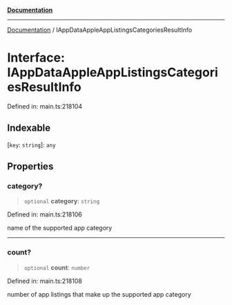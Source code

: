 [**Documentation**](../README.md)

***

[Documentation](../README.md) / IAppDataAppleAppListingsCategoriesResultInfo

# Interface: IAppDataAppleAppListingsCategoriesResultInfo

Defined in: main.ts:218104

## Indexable

\[`key`: `string`\]: `any`

## Properties

### category?

> `optional` **category**: `string`

Defined in: main.ts:218106

name of the supported app category

***

### count?

> `optional` **count**: `number`

Defined in: main.ts:218108

number of app listings that make up the supported app category
